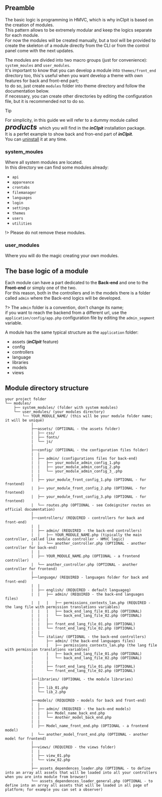 ## Preamble

The basic logic is programming in HMVC, which is why inCIpit is based on the creation of modules.\
This pattern allows to be extremely modular and keep the logics separate for each module.\
For now the modules will be created manually, but a tool will be provided to create the skeleton of a module directly from the CLI or from the control panel come with the next updates.

The modules are divided into two macro groups (just for convenience): `system_moules` and `user_modules`.\
It's important to know that you can develop a module into `themes/front_end` directory too, this's useful when you want develop a theme with own features for back and front-end part;\
to do so, just create `modules` folder into theme directory and follow the documentation below.\
if necessary, you can create other directories by editing the configuration file, but it is recommended not to do so.

>[!TIP]
> For simplicity, in this guide we will refer to a dummy module called <span style="font-size:18pt;"> *__products__* </span> which you will find in the *__inCIpit__* installation package.\
It is a perfet example to show back and fron-end part of *__inCIpit__*.\
You can [uninstall](TIPS_AND_TRICKS/UNISTALL_DUMMY_PRODUCTS_MODULE.md) it at any time.

### system_moules

Where all system modules are located.\
In this directory we can find some modules already:

- `api`
- `appareance`
- `crontabs`
- `filemanager`
- `languages`
- `login`
- `settings`
- `themes`
- `users`
- `utilities`

!> Please do not remove these modules.

### user_modules

Where you will do the magic creating your own modules.

## The base logic of a module

Each module can have a part dedicated to the __Back-end__ and one to the __Front-end__ or simply one of the two.\
For this reason, both in the controllers and in the models there is a folder called `admin` where the Back-end logics will be developed.

?> The `admin` folder is a convention, don't change its name;\
 if you want to reach the backend from a different url, use the `application/config/app.php` configuration file by editing the `admin_segment` variable.

A module has the same typical structure as the `application` folder:
* assets (*__inCIpit__* feature)
* config
* controllers
* language
* libraries
* models
* views

## Module directory structure

```
your project folder
└── modules/
    ├── system_modules/ (folder with system modules)
    └── user_modules/ (your modules directory)
        └── YOUR_MODULE_NAME/ (this will be your module folder name; it will be unique)
            |
            ├──assets/ (OPTIONAL - the assets folder)
            |  ├── css/
            |  ├── fonts/
            |  └── js/
            |
            ├──config/ (OPTIONAL - the configuration files folder)
            |  |
            |  ├── admin/ (configurations files for back-end)
            |  |   ├── your_module_admin_config_1.php
            |  |   ├── your_module_admin_config_2.php
            |  |   └── your_module_admin_config_3_.php
            |  |
            |  ├── your_module_front_config_1.php (OPTIONAL - for frontend)
            |  ├── your_module_front_config_2.php (OPTIONAL - for frontend)
            |  ├── your_module_front_config_3.php (OPTIONAL - for frontend)
            |  └── routes.php (OPTIONAL - see Codeigniter routes on official documentation)
            |
            ├──controllers/ (REQUIRED - controllers for back and front-end)
            |  |
            |  ├── admin/ (REQUIRED - the back-end controllers)
            |  |   ├── YOUR_MODULE_NAME.php (tipically the main controller, called like module controller - HMVC logic)
            |  |   └── another_controller.php (OPTIONAL - another controller for back-end)
            |  |
            |  ├── YOUR_MODULE_NAME.php (OPTIONAL - a frontend controller)
            |  └── another_controller.php (OPTIONAL - another controller for frontend)
            |
            ├──language/ (REQUIRED - languages folder for back and front-end)
            |  |
            |  ├── english/ (REQUIRED - default languageg)
            |  |   ├── admin/ (REQUIRED - the back-end languages files)
            |  |   |   ├── permissions_contexts_lan.php (REQUIRED - the lang file with permission translations variables)
            |  |   |   ├── back_end_lang_file_01.php (OPTIONAL)
            |  |   |   └── back_end_lang_file_02.php (OPTIONAL)
            |  |   |
            |  |   ├── front_end_lang_file_01.php (OPTIONAL)
            |  |   └── front_end_lang_file_02.php (OPTIONAL)
            |  |
            |  └── italian/ (OPTIONAL - the back-end controllers)
            |      ├── admin/ (the back-end languages files)
            |      |   ├── permissions_contexts_lan.php (the lang file with permission translations variables)
            |      |   ├── back_end_lang_file_01.php (OPTIONAL)
            |      |   └── back_end_lang_file_02.php (OPTIONAL)
            |      |
            |      ├── front_end_lang_file_01.php (OPTIONAL)
            |      └── front_end_lang_file_02.php (OPTIONAL)
            |
            ├──libraries/ (OPTIONAL - the module libraries)
            |  |
            |  ├── lib_01.php
            |  └── lib_2.php
            |
            ├──models/ (REQUIRED - models for back and front-end)
            |  |
            |  ├── admin/ (REQUIRED - the back-end models)
            |  |   ├── Model_name_back_end.php
            |  |   └── Another_model_back_end.php
            |  |
            |  ├── Model_name_front_end.php (OPTIONAL - a frontend model)
            |  └── another_model_front_end.php (OPTIONAL - another model for frontend)
            |
            ├──views/ (REQUIRED - the views folder)
            |  |
            |  ├── view_01.php
            |  └── view_02.php
            |
            ├── assets_dependences_loader.php (OPTIONAL - to define into an array all assets that will be loaded into all your controllers when you are into module from browser)
            └── assets_dependences_loader_general.php (OPTIONAL - to define into an array all assets that will be loaded in all page of platform; for example you can set a observer)
```